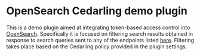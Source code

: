 # OpenSearch Cedarling demo plugin

This is a demo plugin aimed at integrating token-based access control into [OpenSearch](https://opensearch.org). Specifically it is focused on filtering search results obtained in response to search queries sent to any of the endpoints listed [here](https://docs.opensearch.org/docs/latest/api-reference/search-apis/search/). Filtering takes place based on the Cedarling policy provided in the plugin settings.
